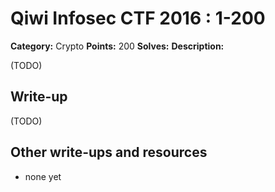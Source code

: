 # Qiwi Infosec CTF 2016 : 1-200

**Category:** Crypto
**Points:** 200
**Solves:**
**Description:**

(TODO)

## Write-up

(TODO)

## Other write-ups and resources

* none yet
